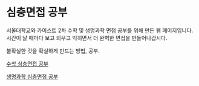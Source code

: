 # 심층면접 공부

서울대학교와 카이스트 2차 수학 및 생명과학 면접 공부를 위해 만든 웹 페이지입니다.  
시간이 날 때마다 보고 외우고 익히면서 더 완벽한 면접을 만들어나갑시다.  
  
불확실한 것을 확실하게 만드는 방법, 공부.  

[수학 심층면접 공부](https://seayurre.github.io/SNUKAIST/math.html)

  
[생명과학 심층면접 공부](https://seayurre.github.io/SNUKAIST/bio.html)
